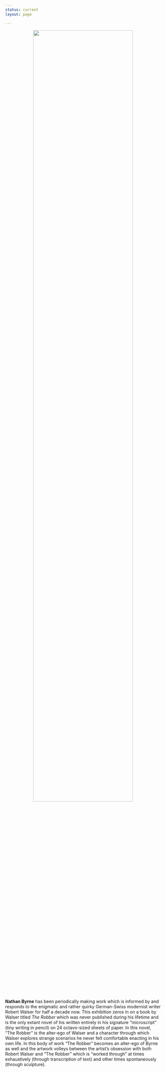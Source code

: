 ```yaml
---
status: current
layout: page

---
```


<center> <img src="{{site.baseurl}}/assets/images/TheRobber.jpg" width="80%"> </center>

**Nathan Byrne** has been periodically making work which is informed by and responds to the enigmatic and rather quirky German-Swiss modernist writer Robert Walser for half a decade now. This exhibition zeros in on a book by Walser titled *The Robber* which was never published during his lifetime and is the only extant novel of his written entirely in his signature “microscript” (tiny writing in pencil) on 24 octavo-sized sheets of paper. In this novel, “The Robber” is the alter-ego of Walser and a character through which Walser explores strange scenarios he never felt comfortable enacting in his own life.
In this body of work “The Robber” becomes an alter-ego of Byrne as well and the artwork volleys between the artist’s obsession with both Robert Walser and “The Robber” which is “worked through” at times exhaustively (through transcription of text) and other times spontaneously (through sculpture).

